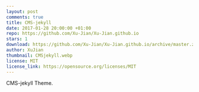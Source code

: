 ```yaml
---
layout: post
comments: true
title: CMS-jekyll
date: 2017-01-28 20:00:00 +01:00
repo: https://github.com/Xu-Jian/Xu-Jian.github.io
stars: 1
download: https://github.com/Xu-Jian/Xu-Jian.github.io/archive/master.zip
author: XuJian
thumbnail: CMSjekyll.webp
license: MIT
license_link: https://opensource.org/licenses/MIT
---
```


CMS-jekyll Theme.

